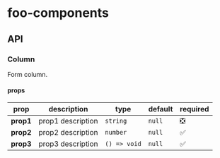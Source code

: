 # foo-components

## API

### Column

Form column.

#### props

| prop      | description       | type         | default | required                      |
| --------- | ----------------- | ------------ | ------- | ----------------------------- |
| **prop1** | prop1 description | `string`     | `null`  | :negative_squared_cross_mark: |
| **prop2** | prop2 description | `number`     | `null`  | :white_check_mark:            |
| **prop3** | prop3 description | `() => void` | `null`  | :white_check_mark:            |
